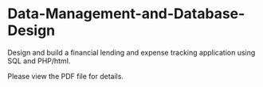 # Data-Management-and-Database-Design

Design and build a financial lending and expense tracking application using SQL and PHP/html.


Please view the PDF file for details. 


